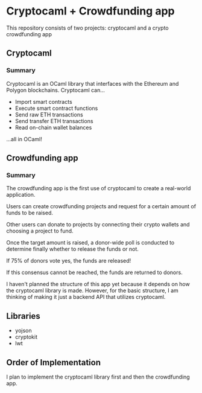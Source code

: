 # Cryptocaml + Crowdfunding app

This repository consists of two projects: cryptocaml and a crypto crowdfunding app

## Cryptocaml

### Summary

Cryptocaml is an OCaml library that interfaces with the Ethereum and Polygon blockchains.
Cryptocaml can...

<ul>
  <li> Import smart contracts </li>
  <li> Execute smart contract functions </li>
  <li> Send raw ETH transactions </li>
  <li> Send transfer ETH transactions </li>
  <li> Read on-chain wallet balances </li>
  <!-- <li> Read on-chain contract states </li> -->
</ul>

...all in OCaml!

## Crowdfunding app

### Summary

The crowdfunding app is the first use of cryptocaml to create a
real-world application.

Users can create crowdfunding projects and request for a certain
amount of funds to be raised.

Other users can donate to projects by connecting their crypto
wallets and choosing a project to fund.

Once the target amount is raised, a donor-wide poll is conducted to
determine finally whether to release the funds or not.

If 75% of donors vote yes, the funds are released!

If this consensus cannot be reached, the funds are returned to donors.

I haven't planned the structure of this app yet because it depends on
how the cryptocaml library is made. However, for the basic structure,
I am thinking of making it just a backend API that utilizes cryptocaml.

## Libraries

<ul>
  <li>yojson</li>
  <li>cryptokit</li>
  <li>lwt</li>
</ul>

## Order of Implementation

I plan to implement the cryptocaml library first and then the crowdfunding app.
